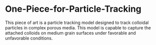 # One-Piece-for-Particle-Tracking

This piece of art is a particle tracking model designed to track colloidal particles in complex porous media. This model is capable to capture the attached colloids on medium grain surfaces under favorable and unfavorable conditions.
